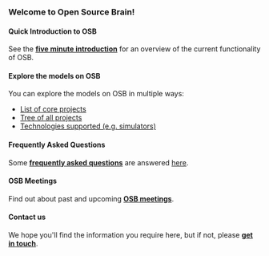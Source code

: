 ### Welcome to Open Source Brain!

#### Quick Introduction to OSB

See the **[five minute introduction](http://www.opensourcebrain.org/docs#Five_Minute_Introduction)** for an overview of the current functionality of OSB.

#### Explore the models on OSB

You can explore the models on OSB in multiple ways:

- [List of core projects](http://www.opensourcebrain.org/projects)
- [Tree of all projects](http://www.opensourcebrain.org/projects#cells)
- [Technologies supported (e.g. simulators)](http://www.opensourcebrain.org/projects#technology)

#### Frequently Asked Questions

Some **[frequently asked questions](http://www.opensourcebrain.org/docs#FAQ)** are answered [here](http://www.opensourcebrain.org/docs#FAQ). 


#### OSB Meetings

Find out about past and upcoming **[OSB meetings](http://www.opensourcebrain.org/docs#Meetings)**. 


#### Contact us

We hope you'll find the information you require here, but if not, please **[get in touch](http://www.opensourcebrain.org/docs#How_To_Contact_Us)**.
